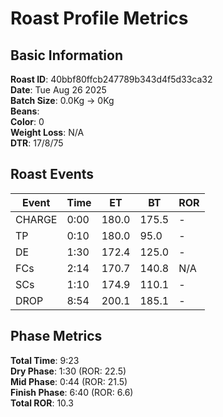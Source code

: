 # Roast Profile Metrics

## Basic Information
**Roast ID**: 40bbf80ffcb247789b343d4f5d33ca32  
**Date**: Tue Aug 26 2025  
**Batch Size**: 0.0Kg → 0Kg  
**Beans**:   
**Color**: 0  
**Weight Loss**: N/A  
**DTR**: 17/8/75  

## Roast Events

| Event | Time | ET | BT | ROR |
|-------|------|----|----|-----|
| CHARGE | 0:00 | 180.0 | 175.5 | - |
| TP | 0:10 | 180.0 | 95.0 | - |
| DE | 1:30 | 172.4 | 125.0 | - |
| FCs | 2:14 | 170.7 | 140.8 | N/A |
| SCs | 1:10 | 174.9 | 110.1 | - |
| DROP | 8:54 | 200.1 | 185.1 | - |

## Phase Metrics
**Total Time**: 9:23  
**Dry Phase**: 1:30 (ROR: 22.5)  
**Mid Phase**: 0:44 (ROR: 21.5)  
**Finish Phase**: 6:40 (ROR: 6.6)  
**Total ROR**: 10.3  
